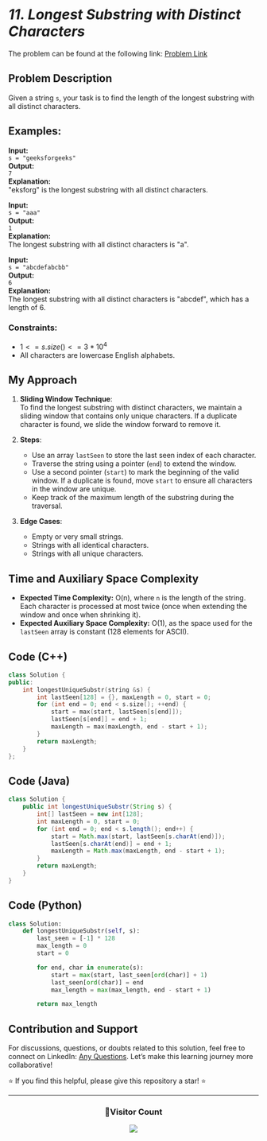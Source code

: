 # *11. Longest Substring with Distinct Characters*

The problem can be found at the following link: [Problem Link](https://www.geeksforgeeks.org/problems/longest-distinct-characters-in-string5848/1)


## Problem Description

Given a string `s`, your task is to find the length of the longest substring with all distinct characters.

## Examples:

**Input:**  
`s = "geeksforgeeks"`  
**Output:**  
`7`  
**Explanation:**  
"eksforg" is the longest substring with all distinct characters.


**Input:**  
`s = "aaa"`  
**Output:**  
`1`  
**Explanation:**  
The longest substring with all distinct characters is "a".


**Input:**  
`s = "abcdefabcbb"`  
**Output:**  
`6`  
**Explanation:**  
The longest substring with all distinct characters is "abcdef", which has a length of 6.


### Constraints:
- $`1 <= s.size() <= 3 * 10^4`$
- All characters are lowercase English alphabets.


## My Approach

1. **Sliding Window Technique**:  
   To find the longest substring with distinct characters, we maintain a sliding window that contains only unique characters. If a duplicate character is found, we slide the window forward to remove it.

2. **Steps**:
   - Use an array `lastSeen` to store the last seen index of each character.  
   - Traverse the string using a pointer (`end`) to extend the window.  
   - Use a second pointer (`start`) to mark the beginning of the valid window. If a duplicate is found, move `start` to ensure all characters in the window are unique.  
   - Keep track of the maximum length of the substring during the traversal.  

3. **Edge Cases**:
   - Empty or very small strings.  
   - Strings with all identical characters.  
   - Strings with all unique characters.


## Time and Auxiliary Space Complexity

- **Expected Time Complexity:** O(n), where `n` is the length of the string. Each character is processed at most twice (once when extending the window and once when shrinking it).  
- **Expected Auxiliary Space Complexity:** O(1), as the space used for the `lastSeen` array is constant (128 elements for ASCII).


## Code (C++)

```cpp
class Solution {
public:
    int longestUniqueSubstr(string &s) {
        int lastSeen[128] = {}, maxLength = 0, start = 0;
        for (int end = 0; end < s.size(); ++end) {
            start = max(start, lastSeen[s[end]]);
            lastSeen[s[end]] = end + 1;
            maxLength = max(maxLength, end - start + 1);
        }
        return maxLength;
    }
};
```


## Code (Java)

```java
class Solution {
    public int longestUniqueSubstr(String s) {
        int[] lastSeen = new int[128];
        int maxLength = 0, start = 0;
        for (int end = 0; end < s.length(); end++) {
            start = Math.max(start, lastSeen[s.charAt(end)]);
            lastSeen[s.charAt(end)] = end + 1;
            maxLength = Math.max(maxLength, end - start + 1);
        }
        return maxLength;
    }
}
```


## Code (Python)

```python
class Solution:
    def longestUniqueSubstr(self, s):
        last_seen = [-1] * 128  
        max_length = 0
        start = 0

        for end, char in enumerate(s):
            start = max(start, last_seen[ord(char)] + 1)
            last_seen[ord(char)] = end
            max_length = max(max_length, end - start + 1)

        return max_length
```


## Contribution and Support

For discussions, questions, or doubts related to this solution, feel free to connect on LinkedIn: [Any Questions](https://www.linkedin.com/in/het-patel-8b110525a/). Let’s make this learning journey more collaborative!

⭐ If you find this helpful, please give this repository a star! ⭐

---

<div align="center">
  <h3><b>📍Visitor Count</b></h3>
</div>

<p align="center">
  <img src="https://profile-counter.glitch.me/Hunterdii/count.svg" />
</p>
